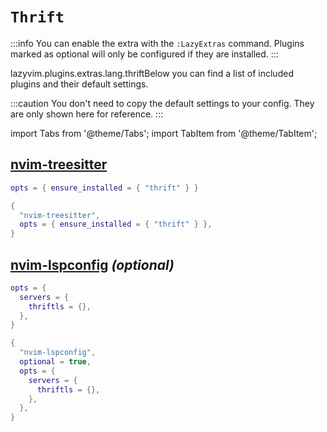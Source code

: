 # `Thrift`

<!-- plugins:start -->

:::info
You can enable the extra with the `:LazyExtras` command.
Plugins marked as optional will only be configured if they are installed.
:::

lazyvim.plugins.extras.lang.thriftBelow you can find a list of included plugins and their default settings.

:::caution
You don't need to copy the default settings to your config.
They are only shown here for reference.
:::

import Tabs from '@theme/Tabs';
import TabItem from '@theme/TabItem';

## [nvim-treesitter](https://github.com/nvim-treesitter/nvim-treesitter)

<Tabs>

<TabItem value="opts" label="Options">

```lua
opts = { ensure_installed = { "thrift" } }
```

</TabItem>


<TabItem value="code" label="Full Spec">

```lua
{
  "nvim-treesitter",
  opts = { ensure_installed = { "thrift" } },
}
```

</TabItem>

</Tabs>

## [nvim-lspconfig](https://github.com/neovim/nvim-lspconfig) _(optional)_

<Tabs>

<TabItem value="opts" label="Options">

```lua
opts = {
  servers = {
    thriftls = {},
  },
}
```

</TabItem>


<TabItem value="code" label="Full Spec">

```lua
{
  "nvim-lspconfig",
  optional = true,
  opts = {
    servers = {
      thriftls = {},
    },
  },
}
```

</TabItem>

</Tabs>

<!-- plugins:end -->
